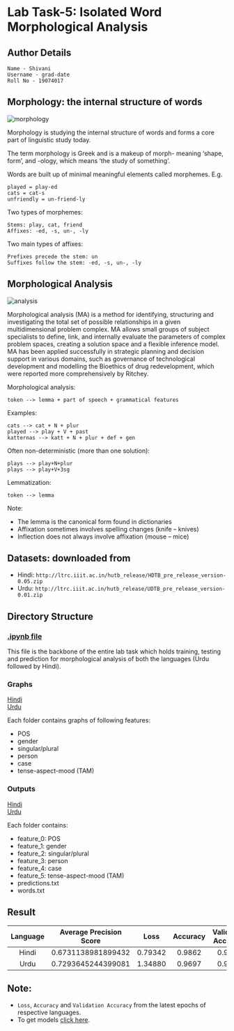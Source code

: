 # Lab Task-5: Isolated Word Morphological Analysis


## Author Details

```
Name - Shivani
Username - grad-date
Roll No - 19074017
```


## Morphology: the internal structure of words

![morphology](https://www.cs.bham.ac.uk/~pjh/sem1a5/pt2/pt2_intro_morph_1.gif)

Morphology is studying the internal structure of words and forms a core part of linguistic study today.

The term morphology is Greek and is a makeup of morph- meaning ‘shape, form’, and -ology, which means ‘the study of something’.

Words are built up of minimal meaningful elements called morphemes. E.g.
```
played = play-ed
cats = cat-s
unfriendly = un-friend-ly
```

Two types of morphemes:
```
Stems: play, cat, friend
Affixes: -ed, -s, un-, -ly
```

Two main types of affixes:
```
Prefixes precede the stem: un
Suffixes follow the stem: -ed, -s, un-, -ly
```


## Morphological Analysis

![analysis](https://cs.union.edu/~striegnk/courses/nlp-with-prolog/html/latex16.gif)

Morphological analysis (MA) is a method for identifying, structuring and investigating the total set of possible relationships in a given multidimensional problem complex. MA allows small groups of subject specialists to define, link, and internally evaluate the parameters of complex problem spaces, creating a solution space and a flexible inference model. MA has been applied successfully in strategic planning and decision support in various domains, such as governance of technological development and modelling the Bioethics of drug redevelopment, which were reported more comprehensively by Ritchey.

Morphological analysis:
```
token --> lemma + part of speech + grammatical features
```

Examples:
```
cats --> cat + N + plur
played --> play + V + past
katternas --> katt + N + plur + def + gen
```

Often non-deterministic (more than one solution):
```
plays --> play+N+plur
plays --> play+V+3sg
```

Lemmatization:
```
token --> lemma
```

Note:
- The lemma is the canonical form found in dictionaries
- Affixation sometimes involves spelling changes (knife – knives)
- Inflection does not always involve affixation (mouse – mice)


## Datasets: downloaded from

- Hindi: `http://ltrc.iiit.ac.in/hutb_release/HDTB_pre_release_version-0.05.zip`
- Urdu: `http://ltrc.iiit.ac.in/hutb_release/UDTB_pre_release_version-0.01.zip`


## Directory Structure

### [.ipynb file](morphological_analysis.ipynb)
This file is the backbone of the entire lab task which holds training, testing and prediction for morphological analysis of both the languages (Urdu followed by Hindi).

### Graphs
[Hindi](graphs/hindi)<br>
[Urdu](graphs/urdu)

Each folder contains graphs of following features:
- POS
- gender
- singular/plural
- person
- case 
- tense-aspect-mood (TAM)

### Outputs
[Hindi](outputs/hindi)<br>
[Urdu](outputs/urdu) <br>

Each folder contains:
- feature_0: POS
- feature_1: gender
- feature_2: singular/plural
- feature_3: person
- feature_4: case 
- feature_5: tense-aspect-mood (TAM)
- predictions.txt
- words.txt


## Result

| Language | Average Precision Score | Loss | Accuracy | Validation Accuracy | 
| :------: | :---------------------: | :--: | :------: | :-----------------: |
| Hindi | 0.6731138981899432 | 0.79342 | 0.9862 | 0.9826 | 
| Urdu | 0.7293645244399081 | 1.34880 |0.9697 | 0.9758 | 


## Note:
- `Loss`, `Accuracy` and `Validation Accuracy` from the latest epochs of respective languages.
- To get models [click here](https://drive.google.com/drive/folders/1XwdEBscG7yFgY4sGEIEmYq9w3aCPkuGw?usp=sharing).